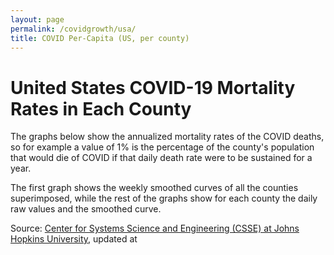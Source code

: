```yaml
---
layout: page
permalink: /covidgrowth/usa/
title: COVID Per-Capita (US, per county)
---
```


<script src="https://cdn.jsdelivr.net/npm/moment@2.24.0" defer></script>
<script src="https://cdn.jsdelivr.net/npm/chart.js@2.8.0" defer></script>
<script src="/covidgrowth/data_us.js" defer></script>
<script src="/covidgrowth/usa.js" defer></script>

# United States COVID-19 Mortality Rates in Each County

The graphs below show the annualized mortality rates of the COVID deaths, so for example a value of 1% is the percentage of the county's population that would die of COVID if that daily death rate were to be sustained for a year.

The first graph shows the weekly smoothed curves of all the counties superimposed, while the rest of the graphs show for each county the daily raw values and the smoothed curve.


<section id="sectionElement"></section>

Source: [Center for Systems Science and Engineering (CSSE) at Johns Hopkins University][1],
updated at <span id="updateTimeElement"></span>

[1]: https://github.com/CSSEGISandData/COVID-19
